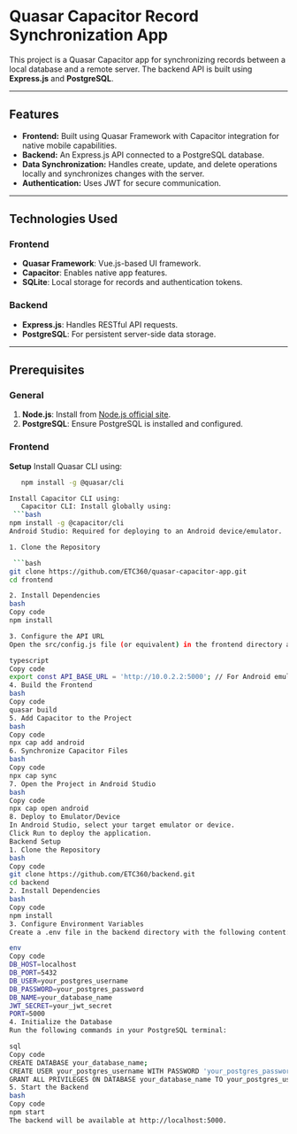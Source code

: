 # Quasar Capacitor Record Synchronization App

This project is a Quasar Capacitor app for synchronizing records between a local database and a remote server. The backend API is built using **Express.js** and **PostgreSQL**.

---

## Features
- **Frontend:** Built using Quasar Framework with Capacitor integration for native mobile capabilities.
- **Backend:** An Express.js API connected to a PostgreSQL database.
- **Data Synchronization:** Handles create, update, and delete operations locally and synchronizes changes with the server.
- **Authentication:** Uses JWT for secure communication.

---

## Technologies Used

### Frontend
- **Quasar Framework**: Vue.js-based UI framework.
- **Capacitor**: Enables native app features.
- **SQLite**: Local storage for records and authentication tokens.

### Backend
- **Express.js**: Handles RESTful API requests.
- **PostgreSQL**: For persistent server-side data storage.

---

## Prerequisites

### General
1. **Node.js**: Install from [Node.js official site](https://nodejs.org/).
2. **PostgreSQL**: Ensure PostgreSQL is installed and configured.

### Frontend 

 **Setup**
Install Quasar CLI using: 
```bash
   npm install -g @quasar/cli

Install Capacitor CLI using: 
   Capacitor CLI: Install globally using:
 ```bash
npm install -g @capacitor/cli
Android Studio: Required for deploying to an Android device/emulator.

1. Clone the Repository

 ```bash
git clone https://github.com/ETC360/quasar-capacitor-app.git
cd frontend

2. Install Dependencies
bash
Copy code
npm install

3. Configure the API URL
Open the src/config.js file (or equivalent) in the frontend directory and set the API_BASE_URL:

typescript
Copy code
export const API_BASE_URL = 'http://10.0.2.2:5000'; // For Android emulator
4. Build the Frontend
bash
Copy code
quasar build
5. Add Capacitor to the Project
bash
Copy code
npx cap add android
6. Synchronize Capacitor Files
bash
Copy code
npx cap sync
7. Open the Project in Android Studio
bash
Copy code
npx cap open android
8. Deploy to Emulator/Device
In Android Studio, select your target emulator or device.
Click Run to deploy the application.
Backend Setup
1. Clone the Repository
bash
Copy code
git clone https://github.com/ETC360/backend.git
cd backend
2. Install Dependencies
bash
Copy code
npm install
3. Configure Environment Variables
Create a .env file in the backend directory with the following content:

env
Copy code
DB_HOST=localhost
DB_PORT=5432
DB_USER=your_postgres_username
DB_PASSWORD=your_postgres_password
DB_NAME=your_database_name
JWT_SECRET=your_jwt_secret
PORT=5000
4. Initialize the Database
Run the following commands in your PostgreSQL terminal:

sql
Copy code
CREATE DATABASE your_database_name;
CREATE USER your_postgres_username WITH PASSWORD 'your_postgres_password';
GRANT ALL PRIVILEGES ON DATABASE your_database_name TO your_postgres_username;
5. Start the Backend
bash
Copy code
npm start
The backend will be available at http://localhost:5000.



